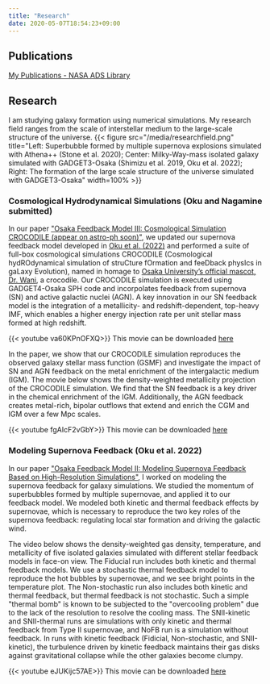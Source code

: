 ```yaml
---
title: "Research"
date: 2020-05-07T18:54:23+09:00
---
```


## Publications

[My Publications - NASA ADS Library](https://ui.adsabs.harvard.edu/public-libraries/nh_1-GaxRliz19Uv7IJ2XA)

## Research

I am studying galaxy formation using numerical simulations.
My research field ranges from the scale of interstellar medium to the large-scale structure of the universe.
{{< figure src="/media/researchfield.png" title="Left: Superbubble formed by multiple supernova explosions simulated with Athena++ (Stone et al. 2020); Center: Milky-Way-mass isolated galaxy simulated with GADGET3-Osaka (Shimizu et al. 2019, Oku et al. 2022); Right: The formation of the large scale structure of the universe simulated with GADGET3-Osaka" width=100% >}}

### Cosmological Hydrodynamical Simulations (Oku and Nagamine submitted)
In our paper ["Osaka Feedback Model III: Cosmological Simulation CROCODILE (appear on astro-ph soon)"](https://arxiv.org), we updated our supernova feedback model developed in [Oku et al. (2022)](https://ui.adsabs.harvard.edu/abs/2022ApJS..262....9O/abstract) and performed a suite of full-box cosmological simulations CROCODILE (Cosmological hydROdynamical simulation of struCture fOrmation and feeDback physIcs in gaLaxy Evolution), named in homage to [Osaka University’s official mascot, Dr. Wani](https://www.osaka-u.ac.jp/sp/drwani/en/), a crocodile.
Our CROCODILE simulation is executed using GADGET4-Osaka SPH code and incorpolates feedback from supernova (SN) and active galactic nuclei (AGN). 
A key innovation in our SN feedback model is the integration of a metallicity- and redshift-dependent, top-heavy IMF, which enables a higher energy injection rate per unit stellar mass formed at high redshift.

{{< youtube va60KPnOFXQ>}}
This movie can be downloaded [here](https://www.dropbox.com/scl/fi/tm6lecrtaar61x0xox11t/CROCODILE_density.mp4?rlkey=cu45cd5frztmbms9h9mvfgbn9&dl=0)

In the paper, we show that our CROCODILE simulation reproduces the observed galaxy stellar mass function (GSMF) and investigate the impact of SN and AGN feedback on the metal enrichment of the intergalactic medium (IGM).
The movie below shows the density-weighted metallicity projection of the CROCODILE simulation.
We find that the SN feedback is a key driver in the chemical enrichment of the IGM.
Additionally, the AGN feedback creates metal-rich, bipolar outflows that extend and enrich the CGM and IGM over a few Mpc scales.

{{< youtube fgAIcF2vGbY>}}
This movie can be downloaded [here](https://www.dropbox.com/scl/fi/8ss2farurrxrt8chngmfy/CROCODILE_metallicity.mp4?rlkey=t9niy3yqol8sg6ydcijz1tkdn&dl=0)

### Modeling Supernova Feedback (Oku et al. 2022)
In our paper ["Osaka Feedback Model II: Modeling Supernova Feedback Based on High-Resolution Simulations"](https://ui.adsabs.harvard.edu/abs/2022ApJS..262....9O/abstract), I worked on modeling the supernova feedback for galaxy simulations. We studied the momentum of superbubbles formed by multiple supernovae, and applied it to our feedback model. We modeled both kinetic and thermal feedback effects by supernovae, which is necessary to reproduce the two key roles of the supernova feedback: regulating local star formation and driving the galactic wind.

The video below shows the density-weighted gas density, temperature, and metallicity of five isolated galaxies simulated with different stellar feedback models in face-on view. The Fiducial run includes both kinetic and thermal feedback models. We use a stochastic thermal feedback model to reproduce the hot bubbles by supernovae, and we see bright points in the temperature plot.
The Non-stochastic run also includes both kinetic and thermal feedback, but thermal feedback is not stochastic. Such a simple "thermal bomb" is known to be subjected to the "overcooling problem" due to the lack of the resolution to resolve the cooling mass.
The SNII-kinetic and SNII-thermal runs are simulations with only kinetic and thermal feedback from Type II supernovae, and NoFB run is a simulation without feedback. In runs with kinetic feedback (Fidicial, Non-stochastic, and SNII-kinetic), the turbulence driven by kinetic feedback maintains their gas disks against gravitational collapse while the other galaxies become clumpy.

{{< youtube eJUKijc57AE>}}
This movie can be downloaded [here](https://www.dropbox.com/scl/fi/t87s2j95znsdehxxtl94j/faceon.mp4?rlkey=rofltg97endy91raqglm8vi4b&dl=0)
